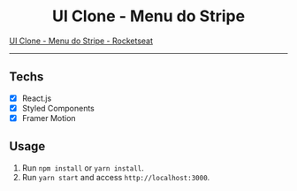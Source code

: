 <h1 align="center">
UI Clone - Menu do Stripe
</h1>

<a href="https://www.youtube.com/watch?v=B7V0q0ZSz2o&list=PL85ITvJ7FLohTZv9cC5-PrZ39Q3cugWqp&index=3"> UI Clone - Menu do Stripe - Rocketseat </a> 

<hr>

## Techs

- [x] React.js
- [x] Styled Components
- [x] Framer Motion

## Usage

1. Run `npm install` or `yarn install`.<br />
2. Run `yarn start` and access `http://localhost:3000`.<br />
